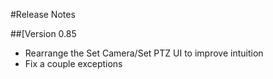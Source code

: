 #Release Notes

##[Version 0.85
* Rearrange the Set Camera/Set PTZ UI to improve intuition
* Fix a couple exceptions
